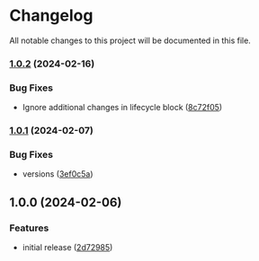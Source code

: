 # Changelog

All notable changes to this project will be documented in this file.

### [1.0.2](https://github.com/finisterra-io/terraform-aws-autoscaling-group/compare/v1.0.1...v1.0.2) (2024-02-16)


### Bug Fixes

* Ignore additional changes in lifecycle block ([8c72f05](https://github.com/finisterra-io/terraform-aws-autoscaling-group/commit/8c72f054dcf8b60b00be5d897e3a3e5d75f23b88))

### [1.0.1](https://github.com/finisterra-io/terraform-aws-autoscaling-group/compare/v1.0.0...v1.0.1) (2024-02-07)


### Bug Fixes

* versions ([3ef0c5a](https://github.com/finisterra-io/terraform-aws-autoscaling-group/commit/3ef0c5a4b5e995f7222e536419b296ffb348597f))

## 1.0.0 (2024-02-06)


### Features

* initial release ([2d72985](https://github.com/finisterra-io/terraform-aws-autoscaling-group/commit/2d729853db3adccfae0f2b9c95921b909cbdd848))
